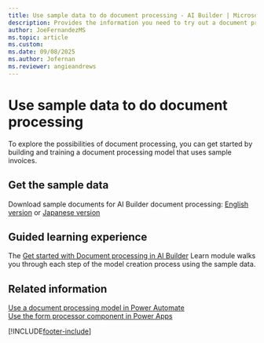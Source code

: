 ```yaml
---
title: Use sample data to do document processing - AI Builder | Microsoft Docs
description: Provides the information you need to try out a document processing model with sample data AI Builder.
author: JoeFernandezMS
ms.topic: article
ms.custom: 
ms.date: 09/08/2025
ms.author: Jofernan
ms.reviewer: angieandrews
---
```


# Use sample data to do document processing

To explore the possibilities of document processing, you can get started by building and training a document processing model that uses sample invoices.

## Get the sample data

Download sample documents for AI Builder document processing: [English version](https://go.microsoft.com/fwlink/?linkid=2128080) or [Japanese version](https://go.microsoft.com/fwlink/?linkid=2186887)

## Guided learning experience

The [Get started with Document processing in AI Builder](/training/modules/get-started-with-form-processing/2-create-first-model) Learn module walks you through each step of the model creation process using the sample data.

## Related information

[Use a document processing model in Power Automate](form-processing-model-in-flow.md)  
[Use the form processor component in Power Apps](form-processor-component-in-powerapps.md)

[!INCLUDE[footer-include](includes/footer-banner.md)]

